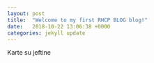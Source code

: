 ```yaml
---
layout: post
title:  "Welcome to my first RHCP BLOG blog!"
date:   2018-10-22 13:06:38 +0000
categories: jekyll update
---
```

Karte su jeftine 
